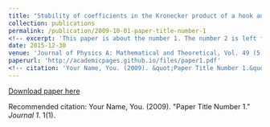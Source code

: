 ```yaml
---
title: "Stability of coefficients in the Kronecker product of a hook and a rectangle"
collection: publications
permalink: /publication/2009-10-01-paper-title-number-1
<!-- excerpt: 'This paper is about the number 1. The number 2 is left for future work.' -->
date: 2015-12-30
venue: 'Journal of Physics A: Mathematical and Theoretical, Vol. 49 (5)'
paperurl: 'http://academicpages.github.io/files/paper1.pdf'
<!-- citation: 'Your Name, You. (2009). &quot;Paper Title Number 1.&quot; <i>Journal 1</i>. 1(1).' -->
---
```

<!-- This paper is about the number 1. The number 2 is left for future work. -->

[Download paper here](http://academicpages.github.io/files/paper1.pdf)

Recommended citation: Your Name, You. (2009). "Paper Title Number 1." <i>Journal 1</i>. 1(1).
